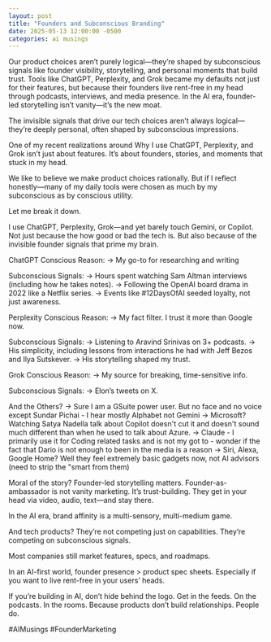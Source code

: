 ```yaml
---
layout: post
title: "Founders and Subconscious Branding"
date: 2025-05-13 12:00:00 -0500
categories: ai musings
---
```



Our product choices aren’t purely logical—they’re shaped by subconscious signals like founder visibility, storytelling, and personal moments that build trust. Tools like ChatGPT, Perplexity, and Grok became my defaults not just for their features, but because their founders live rent-free in my head through podcasts, interviews, and media presence. In the AI era, founder-led storytelling isn’t vanity—it’s the new moat.


The invisible signals that drive our tech choices aren’t always logical—they’re deeply personal, often shaped by subconscious impressions.

One of my recent realizations around Why I use ChatGPT, Perplexity, and Grok isn’t just about features. It’s about founders, stories, and moments that stuck in my head.

We like to believe we make product choices rationally.
But if I reflect honestly—many of my daily tools were chosen as much by my subconscious as by conscious utility.

Let me break it down.

I use ChatGPT, Perplexity, Grok—and yet barely touch Gemini, or Copilot.
Not just because the how good or bad the tech is.
But also because of the invisible founder signals that prime my brain.


ChatGPT
Conscious Reason:
→ My go-to for researching and writing

Subconscious Signals:
→ Hours spent watching Sam Altman interviews (including how he takes notes).
→ Following the OpenAI board drama in 2022 like a Netflix series.
→ Events like #12DaysOfAI seeded loyalty, not just awareness.

Perplexity
Conscious Reason:
→ My fact filter. I trust it more than Google now.

Subconscious Signals:
→ Listening to Aravind Srinivas on 3+ podcasts.
→ His simplicity, including lessons from interactions he had with Jeff Bezos and Ilya Sutskever.
→ His storytelling shaped my trust.

Grok
Conscious Reason:
→ My source for breaking, time-sensitive info.

Subconscious Signals:
→ Elon’s tweets on X.

And the Others?
→ Sure I am a GSuite power user. But no face and no voice except Sundar Pichai - I hear mostly Alphabet not Gemini
→ Microsoft? Watching Satya Nadella talk about Copilot doesn't cut it and doesn't sound much different than when he used to talk about Azure.
→ Claude - I primarily use it for Coding related tasks and is not my got to - wonder if the fact that Dario is not enough to been in the media is a reason
→ Siri, Alexa, Google Home? Well they feel extremely basic gadgets now, not AI advisors (need to strip the "smart from them)

Moral of the story?
Founder-led storytelling matters.
Founder-as-ambassador is not vanity marketing. It’s trust-building.
They get in your head via video, audio, text—and stay there.

In the AI era, brand affinity is a multi-sensory, multi-medium game.

And tech products?
They’re not competing just on capabilities.
They’re competing on subconscious signals.

Most companies still market features, specs, and roadmaps.

In an AI-first world, founder presence > product spec sheets.
Especially if you want to live rent-free in your users’ heads.

If you’re building in AI, don’t hide behind the logo.
Get in the feeds. On the podcasts. In the rooms.
Because products don’t build relationships.
People do.

#AIMusings
#FounderMarketing

